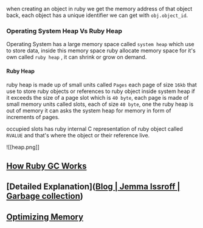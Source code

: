 when creating an object in ruby we get the memory address of that object back, each object has a unique identifier we can get with `obj.object_id`. 
### Operating System Heap Vs Ruby Heap 

Operating System has a large memory space called `system heap`  which use to store data, inside this memory space ruby allocate memory space for it's own called `ruby heap` , it can shrink or grow on demand. 

#### Ruby Heap 
ruby heap is made up of small units called `Pages` each page of size `16kb` that use to store ruby objects or references to ruby object inside system heap if it exceeds the size of a  page slot which is `40 byte`, each page is made of small memory units called slots, each of size `40 byte`, one the ruby heap is out of memory it can asks the system heap for memory in form of increments of pages. 

occupied slots has ruby internal C representation of ruby object called `RVALUE` and that's where the object or their reference live. 

![[heap.png]]

## [How Ruby GC Works](https://blog.peterzhu.ca/notes-on-ruby-gc/) 


## [Detailed Explanation]([Blog | Jemma Issroff | Garbage collection](https://jemma.dev/))


## [Optimizing Memory](https://reintech.io/blog/optimizing-memory-management-in-ruby) 



